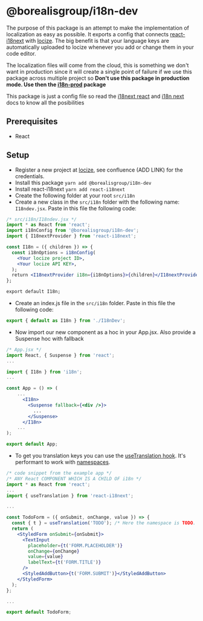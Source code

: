 # @borealisgroup/i18n-dev

The purpose of this package is an attempt to make the implementation of localization as easy as possible. It exports a config that connects [react-i18next](https://github.com/i18next/react-i18next) with [locize](https://www.locize.io/). The big benefit is that your language keys are automatically uploaded to locize whenever you add or change them in your code editor.

The localization files will come from the cloud, this is something we don't want in production since it will create a single point of failure if we use this package across multiple project so
**Don't use this package in production mode. Use then the [i18n-prod](https://github.com/borealisgroup/borealis/tree/master/packages/i18n-prod) package**

This package is just a config file so read the [i18next react](https://react.i18next.com/) and [i18n next](https://www.i18next.com/) docs to know all the posibilities

## Prerequisites

- React

## Setup

- Register a new project at [locize](https://www.locize.io/), see confluence (ADD LINK) for the credentials.
- Install this package `yarn add @borealisgroup/i18n-dev`
- Install react-i18next `yarn add react-i18next`
- Create the following folder at your root `src/i18n`
- Create a new class in the `src/i18n` folder with the following name: `I18ndev.jsx`. Paste in this file the following code:

```jsx
/* src/i18n/I18ndev.jsx */
import * as React from 'react';
import i18nConfig from '@borealisgroup/i18n-dev';
import { I18nextProvider } from 'react-i18next';

const I18n = ({ children }) => {
  const i18nOptions = i18nConfig(
    <Your locize project ID>,
    <Your locize API KEY>,
  );
  return <I18nextProvider i18n={i18nOptions}>{children}</I18nextProvider>;
};

export default I18n;
```

- Create an index.js file in the `src/i18n` folder. Paste in this file the following code:

```jsx
export { default as I18n } from './I18nDev';
```

- Now import our new component as a hoc in your App.jsx. Also provide a Suspense hoc with fallback

```jsx
/* App.jsx */
import React, { Suspense } from 'react';
...

import { I18n } from 'i18n';
...

const App = () => (
	...
      <I18n>
        <Suspense fallback={<div />}>
          ...
        </Suspense>
      </I18n>
	...
);

export default App;

```

- To get you translation keys you can use the [useTranslation hook](https://react.i18next.com/latest/usetranslation-hook). It's performant to work with [namespaces](https://www.i18next.com/principles/namespaces).

```jsx
/* code snippet from the example app */
/* ANY React COMPONENT WHICH IS A CHILD OF i18n */
import * as React from 'react';
...
import { useTranslation } from 'react-i18next';

...

const TodoForm = ({ onSubmit, onChange, value }) => {
  const { t } = useTranslation('TODO'); /* Here the namespace is TODO. */
  return (
    <StyledForm onSubmit={onSubmit}>
      <TextInput
        placeholder={t('FORM.PLACEHOLDER')}
        onChange={onChange}
        value={value}
        labelText={t('FORM.TITLE')}
      />
      <StyledAddButton>{t('FORM.SUBMIT')}</StyledAddButton>
    </StyledForm>
  );
};

...

export default TodoForm;

```
